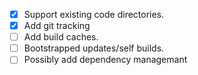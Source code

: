 - [x] Support existing code directories.
- [x] Add git tracking
- [ ] Add build caches.
- [ ] Bootstrapped updates/self builds.
- [ ] Possibly add dependency managemant 
